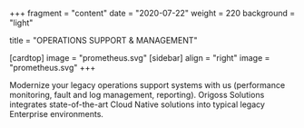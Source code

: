 +++
fragment = "content"
date = "2020-07-22"
weight = 220
background = "light"

title = "OPERATIONS SUPPORT & MANAGEMENT"

[cardtop]
  image = "prometheus.svg"
[sidebar]
  align = "right"
  image = "prometheus.svg"
+++

Modernize your legacy operations support systems with us (performance
monitoring, fault and log management, reporting).  Origoss Solutions
integrates state-of-the-art Cloud Native solutions into typical legacy
Enterprise environments.
